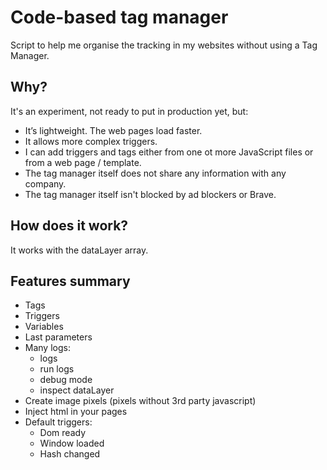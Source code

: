 # Code-based tag manager

Script to help me organise the tracking in my websites without using a Tag Manager.

## Why?

It's an experiment, not ready to put in production yet, but:

- It’s lightweight. The web pages load faster.
- It allows more complex triggers.
- I can add triggers and tags either from one ot more JavaScript files or from a web page / template.
- The tag manager itself does not share any information with any company.
- The tag manager itself isn't blocked by ad blockers or Brave.


## How does it work?

It works with the dataLayer array.

## Features summary

- Tags
- Triggers
- Variables
- Last parameters
- Many logs:
  - logs
  - run logs
  - debug mode
  - inspect dataLayer
- Create image pixels (pixels without 3rd party javascript)
- Inject html in your pages
- Default triggers:
  - Dom ready
  - Window loaded
  - Hash changed

